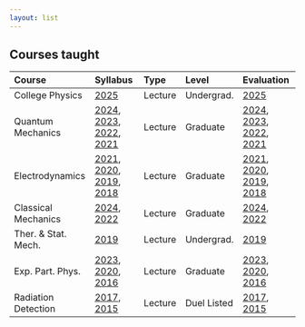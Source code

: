 ```yaml
---
layout: list
---
```


## Courses taught

|Course | Syllabus | Type | Level | Evaluation
|:------|:---------|:-----|:------|:----------
|College Physics |[2025][104-25]|Lecture|Undergrad.|[2025][104i25]
|Quantum Mechanics  |[2024][773-24], [2023][771-23], [2022][773-22], [2021][771-21]|Lecture|Graduate|[2024][773i24], [2023][771i23], [2022][773i22], [2021][771i21]
|Electrodynamics    |[2021][723-21], [2020][721-20], [2019][723-19], [2018][721-18]|Lecture|Graduate|[2021][723i21], [2020][721i20], [2019][723i19], [2018][721i18]
|Classical Mechanics|[2024][751-24], [2022][751-22]|Lecture|Graduate| [2024][751i24], [2022][751i22]
|Ther. & Stat. Mech.|[2019][441-19]|Lecture|Undergrad.|[2019](courses/411)
|Exp. Part. Phys.   |[2023][733-23], [2020][792-20], [2016][592-16] |Lecture|Graduate|[2023][733i23], [2020][792i20], [2016][592-16]
|Radiation Detection|[2017][591-17], [2015][792-15]|Lecture|Duel Listed|[2017][591i17], [2015][792i15]

[792-20]: https://coyotesusd-my.sharepoint.com/:w:/g/personal/jing_liu_usd_edu/EZyylZfMihtEsztjuJ0mWEEBkLbWSXN5bLgAjqW-_xg2iA?e=BjJLQt
[792i20]: https://coyotesusd-my.sharepoint.com/:b:/g/personal/jing_liu_usd_edu/EZZFOAit-s5CigdrGxxDPRABxQZ3aFlmdJyzwnRyw55mXg?e=ybz0xi
[792-15]: https://coyotesusd-my.sharepoint.com/:b:/g/personal/jing_liu_usd_edu/EeOp3ZedT1dBjlmnsvV5KLcBFWwAEUH9xfce4_ymJfK8hA?e=wR8w5i
[792i15]: https://coyotesusd-my.sharepoint.com/:b:/g/personal/jing_liu_usd_edu/EQ-jqddHFYhJr0000Etsu38BKTXDGaSngOB3hcR4dbeWnQ?e=vycaGT

[773-24]: https://coyotesusd-my.sharepoint.com/:w:/g/personal/jing_liu_usd_edu/EfFGZVWJ03pMg5i8qECRvjoBxIbb4tFEYvAlSJ19C2x7dQ?e=NT5ew3
[773i24]: https://coyotesusd-my.sharepoint.com/:b:/g/personal/jing_liu_usd_edu/ESO_l9p5ntlDr49e-S9mVGIBFxZxqVjfnvrfSa4pxq84_g?e=QwCrmv
[771-23]: https://coyotesusd-my.sharepoint.com/:w:/g/personal/jing_liu_usd_edu/EQQ6Vz3cY8xNpIoeckBmInwB-A6pWhSiM9AXMohOHHNVqA?e=YPimbp
[771i23]: https://coyotesusd-my.sharepoint.com/:b:/g/personal/jing_liu_usd_edu/EeZZy4TmFXtElQzxZcUvq_MBdXfyFm-Qboht9OVkpoJ_Qw?e=InFHqj
[773-22]: https://coyotesusd-my.sharepoint.com/:w:/g/personal/jing_liu_usd_edu/EfxC-7dMbVtDgx10sVIraUgBOF2rM5Q-uTEXIB2eBYQkyQ?e=pKMluX
[773i22]: https://coyotesusd-my.sharepoint.com/:b:/g/personal/jing_liu_usd_edu/ES1Jxy0PjmFKjKF5LseZEdcBuYB9sabdXj2sJx3DXiCLjw?e=mWopho
[771-21]: https://coyotesusd-my.sharepoint.com/:w:/g/personal/jing_liu_usd_edu/EcxtYv5tdMVPgTa1EC9sP0wB13e_9O271ry7A-p1D10t1Q
[771i21]: https://coyotesusd-my.sharepoint.com/:b:/g/personal/jing_liu_usd_edu/EVz3LhS82WRAqG3Z0tcEfC0BhLcv6TFBbDmU8o0FMaVQjg?e=RoAcLZ

[751-24]: https://coyotesusd-my.sharepoint.com/:w:/g/personal/jing_liu_usd_edu/ERiZjIt-ubRMkYwmhXpc2u4BPtuOMhlfStWR5BraBNbb_w?e=ij9A8K
[751i24]: https://coyotesusd-my.sharepoint.com/:b:/g/personal/jing_liu_usd_edu/EeQdceb-ztZCnn6eYkq0hVkB84IqHNqZm0V2UaEj_48VKg?e=G94sem
[751-22]: https://coyotesusd-my.sharepoint.com/:w:/g/personal/jing_liu_usd_edu/ESoLXmg1KhtIiM98SX1sPBYBGuT5IXuXC87dgmfsJmCMMQ?e=C4EeAZ
[751i22]: https://coyotesusd-my.sharepoint.com/:b:/g/personal/jing_liu_usd_edu/EaIGR7diJPtJqr5x9G9N3zYBb-CxZuPxBpQbyJX1I5-4mA?e=2MFBah

[733-23]: https://coyotesusd-my.sharepoint.com/:w:/g/personal/jing_liu_usd_edu/EcJXwCJYfH9FmiQ73ZfY0hcBR02J1O7OZy8raEigI9TPSA?e=eHPlIW
[733i23]: https://coyotesusd-my.sharepoint.com/:b:/g/personal/jing_liu_usd_edu/EVM0JT1HkaxCrMMroozghqkBKAMUujmc1udj8yUFWzBpwg?e=KOZhZ1

[723-21]: https://coyotesusd-my.sharepoint.com/:w:/g/personal/jing_liu_usd_edu/EXHnO-IXl71MgUCWcO9ckesBP0etVwKWfZMUuSsYrV6gvw?e=mNg0eu
[723i21]: https://coyotesusd-my.sharepoint.com/:b:/g/personal/jing_liu_usd_edu/ETZzmmG2YoFLsaY0H6L25AgBMUjqhFA2ir0QqJrOP3prIw?e=zaVZtJ
[721-20]: https://coyotesusd-my.sharepoint.com/:w:/g/personal/jing_liu_usd_edu/EQCAt7RKUcVOsQYjk0rIVUUB8HuFa9zuUqXUyCNyS3xP-w?e=U4hr5E
[721i20]: https://coyotesusd-my.sharepoint.com/:b:/g/personal/jing_liu_usd_edu/ERqcXREW9MtDu_4gLH4L8ukBdXHfAZwX0_gJVeuxpF4_aQ?e=IzgdHz
[723-19]: https://coyotesusd-my.sharepoint.com/:w:/g/personal/jing_liu_usd_edu/ESmZaOltSRVGhAjTaZ31xEkBtBD68M52eO5-Mhkz3jTcKg?e=KfCIGy
[723i19]: https://coyotesusd-my.sharepoint.com/:b:/g/personal/jing_liu_usd_edu/EXvwHpqAJ21PkFxLDLuMvP0BaDU_lVAxuEvIGOfsjxJwdA?e=QN7lTS
[721-18]: https://coyotesusd-my.sharepoint.com/:w:/g/personal/jing_liu_usd_edu/Ef_v9fYD1PxPuss6MjF5VVIBJTE7G93qY9xJagrQknnlyA?e=PATyNt
[721i18]: https://coyotesusd-my.sharepoint.com/:b:/g/personal/jing_liu_usd_edu/EVA-sdqV1MlBvMIrqwL-zrcBjlP_-i80eFgDZtXXOJxI8g?e=NHM6od

[591-17]: https://coyotesusd-my.sharepoint.com/:w:/g/personal/jing_liu_usd_edu/EeBBLMWmRN9Ms5yyx-M7FqYBp2moiYUDmlSLMt9zZrM7Tg?e=punIlh
[591i17]: https://coyotesusd-my.sharepoint.com/:b:/g/personal/jing_liu_usd_edu/Eenx2acpQQ1OgIhqdF2kmsAB9uzY3DxxICmQEPtWTN7uHw?e=P1Pnv2
[592-16]: https://coyotesusd-my.sharepoint.com/:w:/g/personal/jing_liu_usd_edu/EeHo1gjyiCtAii4SxRr0u3UBjTErjN8jeJlOjVwui78X2g?e=tjrwp5
[592i16]: https://coyotesusd-my.sharepoint.com/:b:/g/personal/jing_liu_usd_edu/ES0hZ-uiV3NHncC-i5BCShkBdB9QHZbc1wm5uSaHjxd-_g?e=xm5pnO

[441-19]: https://coyotesusd-my.sharepoint.com/:w:/g/personal/jing_liu_usd_edu/EYw-fpHzsvBAjyDMRF8k9ToB6njnd1cLTRXVsNitQSmTvw?e=QR0Osz

[104-25]: https://coyotesusd-my.sharepoint.com/:w:/g/personal/jing_liu_usd_edu/EVUCA7Na8SxEt8gAMjVz02gBDo21F7tE2VmvVPzm06g1YQ?e=jgplLM
[104i25]: https://coyotesusd-my.sharepoint.com/:b:/g/personal/jing_liu_usd_edu/EefAHJXATz1AmaLucUm5-HsBQM-XOSg0L2qggMVXfKK8vQ?e=nE6vsK

